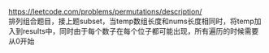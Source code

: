 https://leetcode.com/problems/permutations/description/  
排列组合题目，接上题subset，当temp数组长度和nums长度相同时，将temp加入到results中，同时由于每个数子在每个位子都可能出现，所有遍历的时候需要从0开始
